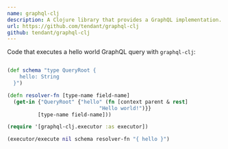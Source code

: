 ```yaml
---
name: graphql-clj
description: A Clojure library that provides a GraphQL implementation.
url: https://github.com/tendant/graphql-clj
github: tendant/graphql-clj
---
```


Code that executes a hello world GraphQL query with `graphql-clj`:

```clojure

(def schema "type QueryRoot {
    hello: String
  }")

(defn resolver-fn [type-name field-name]
  (get-in {"QueryRoot" {"hello" (fn [context parent & rest]
                              "Hello world!")}}
          [type-name field-name]))

(require '[graphql-clj.executor :as executor])

(executor/execute nil schema resolver-fn "{ hello }")
```
